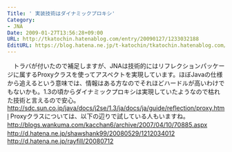 ```yaml
---
Title: ' 実装技術はダイナミックプロキシ'
Category:
- JNA
Date: 2009-01-27T13:56:28+09:00
URL: http://tkatochin.hatenablog.com/entry/20090127/1233032188
EditURL: https://blog.hatena.ne.jp/t-katochin/tkatochin.hatenablog.com/atom/entry/6653586347154754302
---
```


　トラバが付いたので補足しますが、JNAは技術的にはリフレクションパッケージに属するProxyクラスを使ってアスペクトを実現しています。ほぼJavaの仕様から追えるという意味では、情報はある方なのでそれほどハードルが高いわけでもないかも。1.3の頃からダイナミックプロキシは実現していたようなので枯れた技術と言えるので安心。
　http://sdc.sun.co.jp/java/docs/j2se/1.3/ja/docs/ja/guide/reflection/proxy.html
Proxyクラスについては、以下の辺りで試している人もいますね。
　http://blogs.wankuma.com/kacchan6/archive/2007/04/10/70885.aspx
　http://d.hatena.ne.jp/shawshank99/20080529/1212034012
　http://d.hatena.ne.jp/rayfill/20080712

